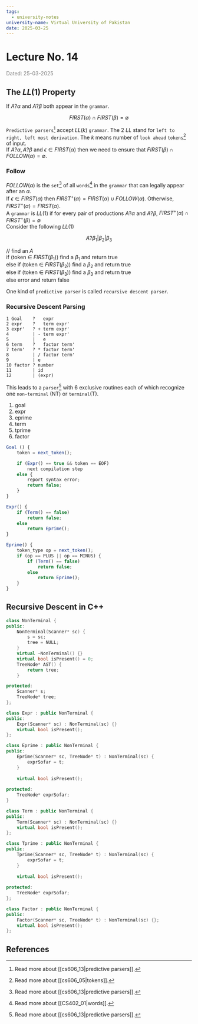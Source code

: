 ```yaml
---
tags:
  - university-notes
university-name: Virtual University of Pakistan
date: 2025-03-25
---
```


# Lecture No. 14

<span style="color: gray;">Dated: 25-03-2025</span>

## The $LL(1)$ Property

If $A ? \alpha$ and $A ? \beta$ both appear in the `grammar`.  

$$FIRST(\alpha) \cap FIRST(\beta) = \emptyset$$

`Predictive parsers`[^1] accept $LL(k)$ `grammar`. The 2 $LL$ stand for `left to right, left most derivation`. The $k$ means number of `look ahead` `tokens`[^2]  
of input.  
If $A ? \alpha, A ? \beta$ and $\epsilon \in FIRST(\alpha)$ then we need to ensure that $FIRST(\beta) \cap FOLLOW(\alpha) = \emptyset$.

### Follow

$FOLLOW(\alpha)$ is the `set`[^1] of all `words`[^3] in the `grammar` that can legally appear after an $\alpha$.  
If $\epsilon \in FIRST(\alpha)$ then $FIRST^+(\alpha) = FIRST(\alpha) \cup FOLLOW(\alpha)$. Otherwise, $FIRST^+(\alpha) = FIRST(\alpha)$.  
A `grammar` is $LL(1)$ if for every pair of productions $A ? \alpha$ and $A ? \beta$, $FIRST^+(\alpha) \cap FIRST^+(\beta) = \emptyset$  
Consider the following $LL(1)$  

$$A ? \beta_1 | \beta_2 | \beta_3$$

// find an $A$  
if (token $\in$ $FIRST(\beta_1)$) find a $\beta_1$ and return true  
else if (token $\in$ $FIRST(\beta_2)$) find a $\beta_2$ and return true  
else if (token $\in$ $FIRST(\beta_3)$) find a $\beta_3$ and return true  
else error and return false

One kind of `predictive parser` is called `recursive descent parser`.

### Recursive Descent Parsing

```
1 Goal    ?   expr
2 expr    ?   term expr'
3 expr'   ? + term expr'
4         | - term expr'
5         |   e
6 term    ?   factor term'
7 term'   ? * factor term'
8         | / factor term'
9         | e
10 factor ? number
11        | id
12        | (expr)
```

This leads to a `parser`[^1] with 6 exclusive routines each of which recognize one `non-terminal` (NT) or `terminal`(T).

1. goal
2. expr
3. eprime
4. term
5. tprime
6. factor

```js
Goal () {
	token = next_token();

	if (Expr() == true && token == EOF)
		next compilation step
	else {
		report syntax error;
		return false;
	}
}

Expr() {
	if (Term() == false)
		return false;
	else
		return Eprime();
}

Eprime() {
	token_type op = next_token();
	if (op == PLUS || op == MINUS) {
		if (Term() == false)
			return false;
		else
			return Eprime();
	}
}
```

## Recursive Descent in C++

```cpp
class NonTerminal {
public:
    NonTerminal(Scanner* sc) {
        s = sc;
        tree = NULL;
    }
    virtual ~NonTerminal() {}
    virtual bool isPresent() = 0;
    TreeNode* AST() {
        return tree;
    }

protected:
    Scanner* s;
    TreeNode* tree;
};
```

```cpp
class Expr : public NonTerminal {
public:
    Expr(Scanner* sc) : NonTerminal(sc) {}
	virtual bool isPresent(); 
};
```

```cpp
class Eprime : public NonTerminal {
public:
	Eprime(Scanner* sc, TreeNode* t) : NonTerminal(sc) {
		exprSofar = t;
	}
	
	virtual bool isPresent();
	
protected:
	TreeNode* exprSofar;
}
```

```cpp
class Term : public NonTerminal {
public:
    Term(Scanner* sc) : NonTerminal(sc) {}
    virtual bool isPresent(); 
};
```

```cpp
class Tprime : public NonTerminal {
public:
    Tprime(Scanner* sc, TreeNode* t) : NonTerminal(sc) {
        exprSofar = t;
    }
    
    virtual bool isPresent(); 
    
protected:
    TreeNode* exprSofar;
};
```

```cpp
class Factor : public NonTerminal {
public:
    Factor(Scanner* sc, TreeNode* t) : NonTerminal(sc) {};
    virtual bool isPresent();
};
```

## References

[^1]: Read more about [[cs606_13|predictive parsers]].
[^2]: Read more about [[cs606_05|tokens]].
[^3]: Read more about [[CS402_01|words]].